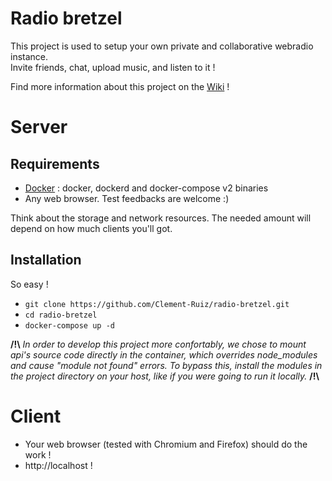 # Radio bretzel

This project is used to setup your own private and collaborative webradio instance.  
Invite friends, chat, upload music, and listen to it !

Find more information about this project on the [Wiki](https://github.com/Clement-Ruiz/radio-bretzel/wiki) !

# Server
## Requirements
* [Docker](https://www.docker.com/ "Docker Official Website") : docker, dockerd and docker-compose v2 binaries
* Any web browser. Test feedbacks are welcome :)

Think about the storage and network resources. The needed amount will depend on how much clients you'll got.

## Installation

So easy !
* `git clone https://github.com/Clement-Ruiz/radio-bretzel.git`
* `cd radio-bretzel`
* `docker-compose up -d`


**/!\\** 
 _In order to develop this project more confortably, we chose to mount api's source code 
directly in the container, which overrides node_modules and cause "module not found" errors. 
To bypass this, install the modules in the project directory on your host, like if you were 
going to run it locally._
**/!\\**  

# Client

* Your web browser (tested with Chromium and Firefox) should do the work !
* http://localhost !
